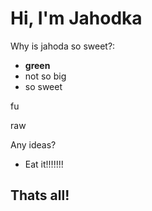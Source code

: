 # Hi, I'm Jahodka

Why is jahoda so sweet?:

* **green**
* not so big
* so sweet

fu

raw

Any ideas?
* Eat it!!!!!!!
## Thats all!

